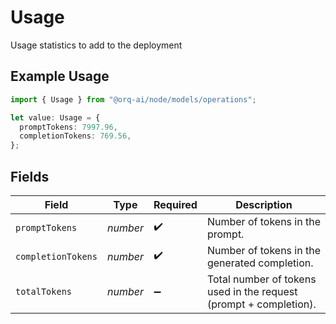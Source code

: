 # Usage

Usage statistics to add to the deployment

## Example Usage

```typescript
import { Usage } from "@orq-ai/node/models/operations";

let value: Usage = {
  promptTokens: 7997.96,
  completionTokens: 769.56,
};
```

## Fields

| Field                                                             | Type                                                              | Required                                                          | Description                                                       |
| ----------------------------------------------------------------- | ----------------------------------------------------------------- | ----------------------------------------------------------------- | ----------------------------------------------------------------- |
| `promptTokens`                                                    | *number*                                                          | :heavy_check_mark:                                                | Number of tokens in the prompt.                                   |
| `completionTokens`                                                | *number*                                                          | :heavy_check_mark:                                                | Number of tokens in the generated completion.                     |
| `totalTokens`                                                     | *number*                                                          | :heavy_minus_sign:                                                | Total number of tokens used in the request (prompt + completion). |